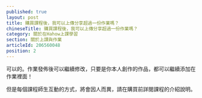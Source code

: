 ```yaml
---
published: true
layout: post
title: 購買課程後，我可以上傳分享超過一份作業嗎？
chineseTitle: 購買課程後，我可以上傳分享超過一份作業嗎？
category: 關於在Hahow上課學習
section: 關於上課與作業
articleId: 206560048
position: 2
---
```

可以的。作業發佈後可以繼續修改，只要是你本人創作的作品，都可以繼續添加在作業裡面！

但是每個課程師生互動的方式，將會因人而異，請在購買前詳閱課程的介紹說明。
